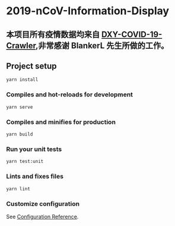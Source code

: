 # 2019-nCoV-Information-Display

## 本项目所有疫情数据均来自 [DXY-COVID-19-Crawler](https://github.com/BlankerL/DXY-COVID-19-Crawler),非常感谢 BlankerL 先生所做的工作。

## Project setup

```
yarn install
```

### Compiles and hot-reloads for development

```
yarn serve
```

### Compiles and minifies for production

```
yarn build
```

### Run your unit tests

```
yarn test:unit
```

### Lints and fixes files

```
yarn lint
```

### Customize configuration

See [Configuration Reference](https://cli.vuejs.org/config/).
